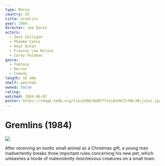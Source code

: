 ```yaml
---
type: Movie
country: US
title: Gremlins
year: 1984
director: Joe Dante
actors:
  - Zach Galligan
  - Phoebe Cates
  - Hoyt Axton
  - Frances Lee McCain
  - Corey Feldman
genre:
  - Fantasy
  - Horror
  - Comedy
length: 1h 46m
shelf: watched
owned: false
rating:
watched: 1984-06-07
poster: https://image.tmdb.org/t/p/w500/6m0F7fsXjQvUbCZrPWcJNrjvIui.jpg
---
```


# Gremlins (1984)

![](https://image.tmdb.org/t/p/w500/6m0F7fsXjQvUbCZrPWcJNrjvIui.jpg)

After receiving an exotic small animal as a Christmas gift, a young man inadvertently breaks three important rules concerning his new pet, which unleashes a horde of malevolently mischievous creatures on a small town.